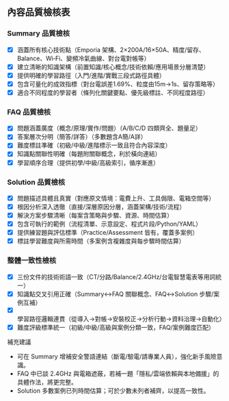 ## 內容品質檢核表

### Summary 品質檢核
- [x] 涵蓋所有核心技術點（Emporia 架構、2×200A/16×50A、精度/留存、Balance、Wi‑Fi、變頻冷氣曲線、對台電對帳等）
- [x] 建立清晰的知識架構（前置知識/核心概念/技術依賴/應用場景分層清楚）
- [x] 提供明確的學習路徑（入門/進階/實戰三段式路徑具體）
- [x] 包含可量化的成效指標（對台電誤差1.69%、粒度由15m→1s、留存策略等）
- [x] 適合不同程度的學習者（條列化關鍵要點、優先級標註、不同程度路徑）

### FAQ 品質檢核
- [x] 問題涵蓋廣度（概念/原理/實作/問題）（A/B/C/D 四類齊全、題量足）
- [x] 答案層次分明（簡答/詳答）（多數題含A簡/A詳）
- [x] 難度標註準確（初級/中級/進階標示一致且符合內容深度）
- [x] 知識點關聯性明確（每題附關聯概念，利於橫向連結）
- [x] 學習順序合理（提供初學/中級/高級索引，循序漸進）

### Solution 品質檢核
- [x] 問題描述具體且真實（對應原文情境：電費上升、工具侷限、電箱空間等）
- [x] 根因分析深入透徹（直接/深層原因分層，涵蓋架構/技術/流程）
- [x] 解決方案步驟清晰（每案含策略與步驟、資源、時間估算）
- [x] 包含可執行的範例（流程清單、示意設定、程式片段/Python/YAML）
- [x] 提供練習題與評估標準（Practice/Assessment 皆有，覆蓋多案例）
- [x] 標註學習難度與所需時間（多案例含複雜度與每步驟時間估算）

### 整體一致性檢核
- [x] 三份文件的技術術語一致（CT/分路/Balance/2.4GHz/台電智慧電表等用詞統一）
- [x] 知識點交叉引用正確（Summary↔FAQ 關聯概念、FAQ↔Solution 步驟/案例互補）
- [x] 學習路徑邏輯連貫（從導入→對帳→安裝校正→分析行動→資料治理→自動化）
- [x] 難度評級標準統一（初級/中級/高級與案例分類一致，FAQ/案例難度匹配）

補充建議
- 可在 Summary 增補安全警語連結（斷電/驗電/請專業人員），強化新手風險意識。
- FAQ 中已談 2.4GHz 與電箱遮蔽，若補一題「隱私/雲端依賴與本地備援」的具體作法，將更完整。
- Solution 多數案例已列時間估算；可於少數未列者補齊，以提高一致性。